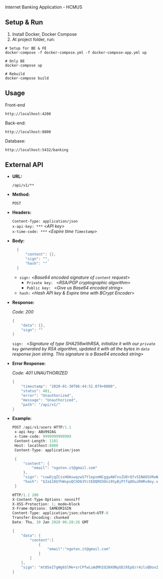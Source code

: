 Internet Banking Application - HCMUS

## Setup & Run

1. Install Docker, Docker Compose
2. At project folder, run:

```
# Setup for BE & FE
docker-compose -f docker-compose.yml -f docker-compose-app.yml up

# Only BE
docker-compose up

# Rebuild
docker-compose build
```

## Usage

Front-end

```
http://localhost:4200
``` 

Back-end:

```
http://localhost:8800
``` 

Database:

```
http://localhost:5432/banking
``` 

**External API**
----
  
* **URL:**

  `/api/v1/**`

* **Method:**

  `POST`

* **Headers:**

  `Content-Type: application/json` <br />
  `x-api-key: ***` <_API key_> <br />
  `x-time-code: ***` <_Expire time `Timestamp`_>
  
* **Body:**

  ```c
    {
        "content": {},
        "sign": "",
        "hash": ""
    }
  ```
  * `sign:` <_Base64 encoded signature of `content` request_>
    * `Private key: ` <_RSA/PGP cryptographic algorithm_>
    * `Public key: ` <_Give us Base64 encoded string_>
  * `hash:` <_Hash API key & Expire time with BCrypt Encoder_> 

* **Response:**
  
  *Code: 200*
  ```c
  {
      "data": {},
      "sign": ""
  }
  ```
  `sign: ` <_Signature of type SHA256withRSA, initialize it with our `private key` generated by RSA algorithm, updated it with all the bytes in `data` response json string. This signature is a Base64 encoded string_>
 
* **Error Response:**

  *Code: 401 UNAUTHORIZED*
  ```c
  {
      "timestamp": "2020-01-30T06:44:52.079+0000",
      "status": 401,
      "error": "Unauthorized",
      "message": "Unauthorized",
      "path": "/api/v1/"
  }
  ```
* **Example:**

   ```c 
   POST /api/v1/users HTTP/1.1
    x-api-key: ABU992AG
    x-time-code: 9999999999999
    Content-Length: 1181
    Host: localhost:8080
    Content-Type: application/json

    {
        "content": {
            "email": "ngoton.it@gmail.com"
        },
        "sign": "cuwDjqZCssHOAswqzwS7Y1epxmNCggyAW7xsZU0rQfv5INAOSVRwN1fcD0bKXeRIlmsrG8OpqHkVeeL4IepILEtDjg5oHKhJj66RgO3SU6671mmfqIi1qUKXU4ewQVI5Ha44AQqLovY6Aub7027MogsnYtrTqBenfNLQhXHOgBhNHrsLFifh6Dq0SpzCyL7stw5WIouGjsnJ6dDRNYLHKdr77fT6STsNHzyaatO4eqBGyLzbiiXIJu39wW9iMXBkmNwMCVik0e9MRKu+2TuL3LmMXDwIvhX4Jk/PRveRJSmJJsUIoyvHKWWkRp8CBM5kwXGcUuykOAPcblowzykjSw==",
        "hash": "$2a$10$YhWxpuQChDb3YctEDQRO3Onz9SyBjPtfq8OuzRHRv8ey.vRjLZyWS"
    }
    ```
    
    ```c
    HTTP/1.1 200
    X-Content-Type-Options: nosniff
    X-XSS-Protection: 1; mode=block
    X-Frame-Options: SAMEORIGIN
    Content-Type: application/json;charset=UTF-8
    Transfer-Encoding: chunked
    Date: Thu, 30 Jan 2020 06:20:26 GMT

    {
        "data": {
            "content":[
                {
                    "email":"ngoton.it@gmail.com"
                }
            ]
        },
        "sign": "mt85eITgWg6SlMe+srCPfwLuAdMhIO2NXONyUDJXEpO/r4zlsBDov2LATazh//yp922+lTMMV2QOcMfH/q6bpHvteGpgYfbe5P75jfpm09YUmW+NpxQD3QNanvLZPfcPHJTW0xU5dJWHSL6bGLk6Xc76Sg+SOYT8qD4Sm3lWbbD4xRmrp9j4de/D5C7BL9b5ZLP8gpR3LivLVBLOGZ+jzBpmCLO0X1YvvbyxEiKqpSWw8h53SOx5TL49ySmvrNmZONCXT8hftQJPDhEaUb+gSEG1Pbord5xRI/1eKMETFhL6IX1eusyiBBSjijO56cYnq9fjT1qeWyH2VRRZU7QjZw=="
    }
   ```
